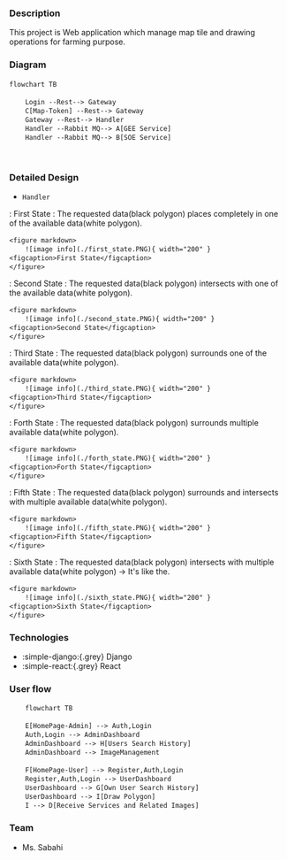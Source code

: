 ### Description
This project is Web application which manage map tile and drawing operations for farming purpose.

### Diagram


``` mermaid
flowchart TB
    
    Login --Rest--> Gateway
    C[Map-Token] --Rest--> Gateway
    Gateway --Rest--> Handler
    Handler --Rabbit MQ--> A[GEE Service]
    Handler --Rabbit MQ--> B[SOE Service]

    
```

### Detailed Design

* `Handler`

:   First State : The requested data(black polygon) places completely in one of the available data(white polygon).

    <figure markdown>
        ![image info](./first_state.PNG){ width="200" }
    <figcaption>First State</figcaption>
    </figure>


:   Second State : The requested data(black polygon) intersects with one of the available data(white polygon).

    <figure markdown>
        ![image info](./second_state.PNG){ width="200" }
    <figcaption>Second State</figcaption>
    </figure>

:   Third State : The requested data(black polygon) surrounds one of the available data(white polygon).

    <figure markdown>
        ![image info](./third_state.PNG){ width="200" }
    <figcaption>Third State</figcaption>
    </figure>

:   Forth State : The requested data(black polygon) surrounds multiple available data(white polygon).

    <figure markdown>
        ![image info](./forth_state.PNG){ width="200" }
    <figcaption>Forth State</figcaption>
    </figure>

:   Fifth State : The requested data(black polygon) surrounds and intersects with multiple available data(white polygon).

    <figure markdown>
        ![image info](./fifth_state.PNG){ width="200" }
    <figcaption>Fifth State</figcaption>
    </figure>

:   Sixth State : The requested data(black polygon) intersects with multiple available data(white polygon) -> It's like the.

    <figure markdown>
        ![image info](./sixth_state.PNG){ width="200" }
    <figcaption>Sixth State</figcaption>
    </figure>




### Technologies

* :simple-django:{.grey} Django
* :simple-react:{.grey} React



### User flow

```mermaid
    flowchart TB

    E[HomePage-Admin] --> Auth,Login
    Auth,Login --> AdminDashboard
    AdminDashboard --> H[Users Search History]
    AdminDashboard --> ImageManagement

    F[HomePage-User] --> Register,Auth,Login
    Register,Auth,Login --> UserDashboard
    UserDashboard --> G[Own User Search History]
    UserDashboard --> I[Draw Polygon]
    I --> D[Receive Services and Related Images]

```

### Team
* Ms. Sabahi
